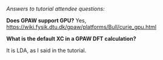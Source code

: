 
*Answers to tutorial attendee questions:*

**Does GPAW support GPU?**
Yes, https://wiki.fysik.dtu.dk/gpaw/platforms/Bull/curie_gpu.html

**What is the default XC in a GPAW DFT calculation?**

It is LDA, as I said in the tutorial.
